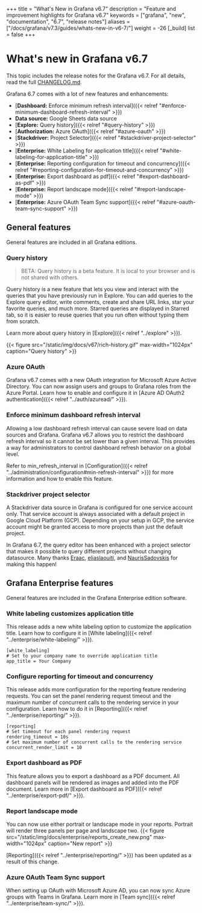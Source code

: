 +++
title = "What's New in Grafana v6.7"
description = "Feature and improvement highlights for Grafana v6.7"
keywords = ["grafana", "new", "documentation", "6.7", "release notes"]
aliases = ["/docs/grafana/v7.3/guides/whats-new-in-v6-7/"]
weight = -26
[_build]
list = false
+++

# What's new in Grafana v6.7

This topic includes the release notes for the Grafana v6.7. For all details, read the full [CHANGELOG.md](https://github.com/grafana/grafana/blob/master/CHANGELOG.md).

Grafana 6.7 comes with a lot of new features and enhancements:

- [**Dashboard:** Enforce minimum refresh interval]({{< relref "#enforce-minimum-dashboard-refresh-interval" >}})
- **Data source:** Google Sheets data source
- [**Explore:** Query history]({{< relref "#query-history" >}})
- [**Authorization:** Azure OAuth]({{< relref "#azure-oauth" >}})
- [**Stackdriver:** Project Selector]({{< relref "#stackdriver-project-selector" >}})
- [**Enterprise:** White Labeling for application title]({{< relref "#white-labeling-for-application-title" >}})
- [**Enterprise:** Reporting configuration for timeout and concurrency]({{< relref "#reporting-configuration-for-timeout-and-concurrency" >}})
- [**Enterprise:** Export dashboard as pdf]({{< relref "#export-dashboard-as-pdf" >}})
- [**Enterprise:** Report landscape mode]({{< relref "#report-landscape-mode" >}})
- [**Enterprise:** Azure OAuth Team Sync support]({{< relref "#azure-oauth-team-sync-support" >}})

## General features

General features are included in all Grafana editions.

### Query history
> BETA: Query history is a beta feature. It is local to your browser and is not shared with others.

Query history is a new feature that lets you view and interact with the queries that you have previously run in Explore. You can add queries to the Explore query editor,  write comments, create and share URL links, star your favorite queries, and much more. Starred queries are displayed in Starred tab, so it is easier to reuse queries that you run often without typing them from scratch.

Learn more about query history in [Explore]({{< relref "../explore" >}}).

{{< figure src="/static/img/docs/v67/rich-history.gif" max-width="1024px" caption="Query history" >}}

### Azure OAuth
Grafana v6.7 comes with a new OAuth integration for Microsoft Azure Active Directory. You can now assign users and groups to Grafana roles from the Azure Portal. Learn how to enable and configure it in [Azure AD OAuth2 authentication]({{< relref "../auth/azuread/" >}}).

### Enforce minimum dashboard refresh interval

Allowing a low dashboard refresh interval can cause severe load on data sources and Grafana. Grafana v6.7 allows you to restrict the dashboard refresh interval so it cannot be set lower than a given interval. This provides a way for administrators to control dashboard refresh behavior on a global level.

Refer to min_refresh_interval in [Configuration]({{< relref "../administration/configuration#min-refresh-interval" >}}) for more information and how to enable this feature.

### Stackdriver project selector

A Stackdriver data source in Grafana is configured for one service account only. That service account is always associated with a default project in Google Cloud Platform (GCP). Depending on your setup in GCP, the service account might be granted access to more projects than just the default project.

In Grafana 6.7, the query editor has been enhanced with a project selector that makes it possible to query different projects without changing datasource. Many thanks [Eraac](https://github.com/Eraac), [eliaslaouiti](https://github.com/eliaslaouiti), and [NaurisSadovskis](https://github.com/NaurisSadovskis) for making this happen!

## Grafana Enterprise features

General features are included in the Grafana Enterprise edition software.

### White labeling customizes application title
This release adds a new white labeling option to customize the application title. Learn how to configure it in [White labeling]({{< relref "../enterprise/white-labeling/" >}}).

```
[white_labeling]
# Set to your company name to override application title
app_title = Your Company
```

### Configure reporting for timeout and concurrency

This release adds more configuration for the reporting feature rendering requests. You can set the panel rendering request timeout and the maximum number of concurrent calls to the rendering service in your configuration. Learn how to do it in [Reporting]({{< relref "../enterprise/reporting/" >}}).

```
[reporting]
# Set timeout for each panel rendering request
rendering_timeout = 10s
# Set maximum number of concurrent calls to the rendering service
concurrent_render_limit = 10
```

### Export dashboard as PDF

This feature allows you to export a dashboard as a PDF document. All dashboard panels will be rendered as images and added into the PDF document. Learn more in [Export dashboard as PDF]({{< relref "../enterprise/export-pdf/" >}}).

### Report landscape mode

You can now use either portrait or landscape mode in your reports. Portrait will render three panels per page and landscape two.
{{< figure src="/static/img/docs/enterprise/reports_create_new.png" max-width="1024px" caption="New report" >}}

[Reporting]({{< relref "../enterprise/reporting/" >}}) has been updated as a result of this change.

### Azure OAuth Team Sync support
When setting up OAuth with Microsoft Azure AD, you can now sync Azure groups with Teams in Grafana.
Learn more in [Team sync]({{< relref "../enterprise/team-sync/" >}}).
